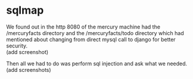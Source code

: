 # sqlmap
We found out in the http 8080 of the mercury machine had the /mercuryfacts directory and the /mercuryfacts/todo
directory which had mentioned about changing from direct mysql call to django for better security.  
(add screenshot)  

Then all we had to do was perform sql injection and ask what we needed.
(add screenshots)
